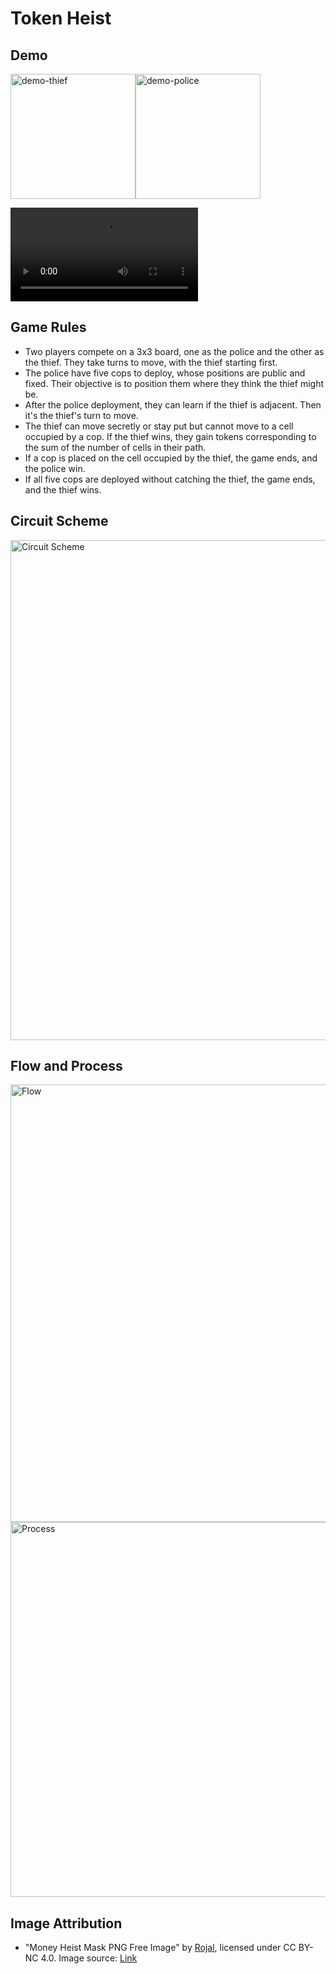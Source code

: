 # Token Heist


## Demo

<div style="display: flex;">
  <img src="https://github.com/johnson86tw/token-heist/blob/main/docs/demo-thief.png" alt="demo-thief" width="200">
  <img src="https://github.com/johnson86tw/token-heist/blob/main/docs/demo-police.png" alt="demo-police" width="200">
</div>

<video src="https://github.com/johnson86tw/token-heist/assets/31992185/87e481a0-98e1-4517-8be4-5d794e66ea91"></video>


## Game Rules

- Two players compete on a 3x3 board, one as the police and the other as the thief. They take turns to move, with the thief starting first.
- The police have five cops to deploy, whose positions are public and fixed. Their objective is to position them where they think the thief might be.
- After the police deployment, they can learn if the thief is adjacent. Then it's the thief's turn to move.
- The thief can move secretly or stay put but cannot move to a cell occupied by a cop. If the thief wins, they gain tokens corresponding to the sum of the number of cells in their path.
- If a cop is placed on the cell occupied by the thief, the game ends, and the police win.
- If all five cops are deployed without catching the thief, the game ends, and the thief wins.


## Circuit Scheme

<img src="https://github.com/johnson86tw/token-heist/blob/main/docs/scheme.png" alt="Circuit Scheme" style="max-width:100%;" width="800">

## Flow and Process
<img src="https://github.com/johnson86tw/token-heist/blob/main/docs/flow.png" alt="Flow" style="max-width:100%;" width="700">
<img src="https://github.com/johnson86tw/token-heist/blob/main/docs/process.png" alt="Process" style="max-width:100%;" width="600">


## Image Attribution
- "Money Heist Mask PNG Free Image" by [Rojal](https://www.pngall.com/money-heist-tv-series-png/), licensed under CC BY-NC 4.0. Image source: [Link](https://www.pngall.com/money-heist-tv-series-png/download/54638)
